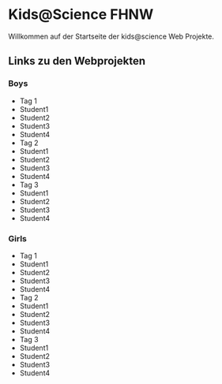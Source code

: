 # Kids@Science FHNW

Willkommen auf der Startseite der kids@science Web Projekte.

## Links zu den Webprojekten

### Boys

 * Tag 1
  * Student1
  * Student2
  * Student3
  * Student4
 * Tag 2
  * Student1
  * Student2
  * Student3
  * Student4
 * Tag 3
  * Student1
  * Student2
  * Student3
  * Student4

### Girls

 * Tag 1
  * Student1
  * Student2
  * Student3
  * Student4
 * Tag 2
  * Student1
  * Student2
  * Student3
  * Student4
 * Tag 3
  * Student1
  * Student2
  * Student3
  * Student4
